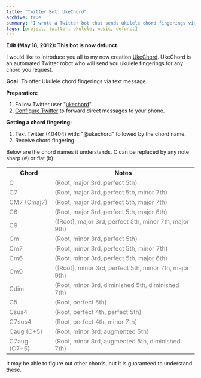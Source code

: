 ```yaml
---
title: "Twitter Bot: UkeChord"
archive: true
summary: "I wrote a Twitter bot that sends ukulele chord fingerings via text message."
tags: [project, twitter, ukulele, music, defunct]
---
```


**Edit (May 18, 2012): This bot is now defunct.**

I would like to introduce you all to my new creation [UkeChord](http://twitter.com/ukechord). UkeChord is an automated Twitter robot who will send you ukulele fingerings for any chord you request.

**Goal:** To offer Ukulele chord fingerings via text message.

**Preparation:**

1.  Follow Twitter user "[ukechord](http://twitter.com/ukechord)"
2.  [Configure Twitter](http://help.twitter.com/forums/59008/entries/14014) to forward direct messages to your phone.

**Getting a chord fingering:**

1.  Text Twitter (40404) with: "@ukechord" followed by the chord name.
2.  Receive chord fingering.

Below are the chord names it understands. C can be replaced by any note sharp (#) or flat (b):

<table border="0">
<tbody>
<tr>
<th>Chord</th>
<th>Notes</th>
</tr>
<tr>
<td><span style="color: #808080;">C</span></td>
<td><span style="color: #808080;">(Root, major 3rd, perfect 5th)</span></td>
</tr>
<tr>
<td><span style="color: #808080;">C7</span></td>
<td><span style="color: #808080;">(Root, major 3rd, perfect 5th, minor 7th)</span></td>
</tr>
<tr>
<td><span style="color: #808080;">CM7	(Cmaj7)</span></td>
<td><span style="color: #808080;">(Root, major 3rd, perfect 5th, major 7th)</span></td>
</tr>
<tr>
<td><span style="color: #808080;">C6</span></td>
<td><span style="color: #808080;">(Root, major 3rd, perfect 5th, major 6th)</span></td>
</tr>
<tr>
<td><span style="color: #808080;">C9</span></td>
<td><span style="color: #808080;">([Root], major 3rd, perfect 5th, minor 7th, major 9th)</span></td>
</tr>
<tr>
<td><span style="color: #808080;">Cm</span></td>
<td><span style="color: #808080;">(Root, minor 3rd, perfect 5th)</span></td>
</tr>
<tr>
<td><span style="color: #808080;">Cm7</span></td>
<td><span style="color: #808080;">(Root, minor 3rd, perfect 5th, minor 7th)</span></td>
</tr>
<tr>
<td><span style="color: #808080;">Cm6</span></td>
<td><span style="color: #808080;">(Root, minor 3rd, perfect 5th, major 6th)</span></td>
</tr>
<tr>
<td><span style="color: #808080;">Cm9</span></td>
<td><span style="color: #808080;">([Root], minor 3rd, perfect 5th, minor 7th, major 9th)</span></td>
</tr>
<tr>
<td><span style="color: #808080;">Cdim</span></td>
<td><span style="color: #808080;">(Root, minor 3rd, diminished 5th, diminished 7th)</span></td>
</tr>
<tr>
<td><span style="color: #808080;">C5</span></td>
<td><span style="color: #808080;">(Root, perfect 5th)</span></td>
</tr>
<tr>
<td><span style="color: #808080;">Csus4</span></td>
<td><span style="color: #808080;">(Root, perfect 4th, perfect 5th)</span></td>
</tr>
<tr>
<td><span style="color: #808080;">C7sus4</span></td>
<td><span style="color: #808080;">(Root, perfect 4th, minor 7th)</span></td>
</tr>
<tr>
<td><span style="color: #808080;">Caug (C+5)</span></td>
<td><span style="color: #808080;">(Root, minor 3rd, augmented 5th)</span></td>
</tr>
<tr>
<td><span style="color: #808080;">C7aug (C7+5)</span></td>
<td><span style="color: #808080;">(Root, minor 3rd, augmented 5th, diminished 7th)</span></td>
</tr>
</tbody></table>
It may be able to figure out other chords, but it is guaranteed to understand these.
